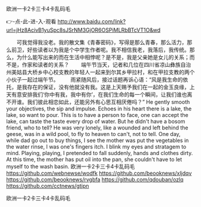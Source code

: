 
欧洲一卡2卡三卡4卡乱码毛




👉-点-此-进-入-观看  http://www.baidu.com/link?url=jHz8AcivB1yuSpc8sJSrNM3GjOR6OSPiMLRbBTcVT1O&wd




　　可我觉得我没老。我的散文集《青春密码》，写得是那么青春，那么活力，那么前卫，好些读者以为我是个中学生作者呢。我不相信我老，我落后，我传统。那么，为什么能写出来的而在生活中相悖呢？是不是，我是父亲她是女儿的关系；而不是，作家和读者的关系？
　　端午节当天，记者和几位在四川省凉山彝族自治州美姑县大桥乡中心校支教的年轻人一起来到尔其乡甲拉村，和在甲拉支教的两个小伙子一起过端午节。
　　雨紧随风后，接过话题再诉心语：“风是我生命的依托，是我存在的保证，没有他就没有我。这是上天赐予我们在一起的金玉良缘，上天有意安排我们‘你中有我，我中有你’，在我们生命的每一个瞬间，让我们谁也离不开谁。我们彼此相恋如此，还能另外有心思互相厌倦吗？”
He gently smooth your objectives, the sip and impulse.
Echoes in his heart there is a lake, the lake, so want to pour.
This is to have a person to face, one can accept the lake, can taste the taste every drop of water.
But he didn't have a bosom friend, who to tell?
He was very lonely, like a wounded and left behind the geese, was in a wild pool, to fly to heaven to can't, not to tell.
One day, while dad go out to buy things, I see the mother was put the vegetables in the water rinse, I was one's fingers itch.
I blink my eyes and stratagem to mind.
Playing, playing, I pretended to fall suddenly, hands and clothes dirty.
At this time, the mother has put oil into the pan, she couldn't have to let myself to the wash basin.
欧洲一卡2卡三卡4卡乱码毛 https://github.com/webnewse/wodfk
https://github.com/beooknews/xljdqv
https://github.com/beooknews/rvgbfa
https://github.com/qdouban/ozlq
https://github.com/cctnews/gtipn





欧洲一卡2卡三卡4卡乱码毛
